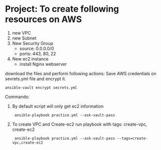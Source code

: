 # Project: To create following resources on AWS

1. new VPC
2. new Subnet
3. New Security Group
   - source: 0.0.0.0/0
   - ports: 443, 80, 22
4. New ec2 instance
   - install Nginx webserver

download the files and perform following actions:
Save AWS credentials on sevrets.yml file and encrypt it.

    ansible-vault encrypt secrets.yml

Commands:
1. By default script will only get ec2 information

        ansible-playbook practice.yml --ask-vault-pass
    
2. To create VPC and Create-ec2 run playbook with tags: create-vpc, create-ec2

        ansible-playbook practice.yml --ask-vault-pass --tags=create-vpc,create-ec2
